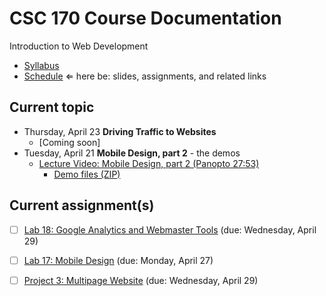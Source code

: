 # CSC 170 Course Documentation
Introduction to Web Development

- [Syllabus](syllabus.md)
- [Schedule](schedule.md)   &lArr; here be: slides, assignments, and related links

## Current topic

- Thursday, April 23 **Driving Traffic to Websites**
  - [Coming soon]
- Tuesday, April 21 **Mobile Design, part 2** - the demos
  - [Lecture Video: Mobile Design, part 2 (Panopto 27:53)](https://rochester.hosted.panopto.com/Panopto/Pages/Viewer.aspx?id=42756ef5-b67d-4926-93eb-aba4018245bd)
    - [Demo files (ZIP)](26-mobile-design2/mobile-design_demos.zip)

## Current assignment(s)

- [ ] [Lab 18: Google Analytics and Webmaster Tools](lab18-google-analytics/instructions.md) (due: Wednesday, April 29) 

- [ ] [Lab 17: Mobile Design](lab17-mobile-design/instructions.md) (due: Monday, April 27)

- [ ] [Project 3: Multipage Website](project03-multipage-website/instructions.md) (due: Wednesday, April 29)



